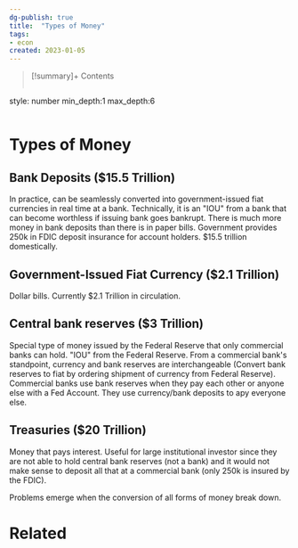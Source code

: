```yaml
---
dg-publish: true
title:  "Types of Money"
tags:
- econ
created: 2023-01-05
---
```


>[!summary]+ Contents
>```toc
style: number
min_depth:1
max_depth:6 
>```


# Types of Money
## Bank Deposits ($15.5 Trillion)
In practice, can be seamlessly converted into government-issued fiat currencies in real time at a bank. Technically, it is an "IOU" from a bank that can become worthless if issuing bank goes bankrupt. There is much more money in bank deposits than there is in paper bills. Government provides 250k in FDIC deposit insurance for account holders. $15.5 trillion domestically.

## Government-Issued Fiat Currency ($2.1 Trillion)
Dollar bills. Currently $2.1 Trillion in circulation.

## Central bank reserves ($3 Trillion)
Special type of money issued by the Federal Reserve that only commercial banks can hold. "IOU" from the Federal Reserve. From a commercial bank's standpoint, currency and bank reserves are interchangeable (Convert bank reserves to fiat by ordering shipment of currency from Federal Reserve). Commercial banks use bank reserves when they pay each other or anyone else with a Fed Account. They use currency/bank deposits to apy everyone else. 

## Treasuries ($20 Trillion)
Money that pays interest. Useful for large institutional investor since they are not able to hold central bank reserves (not a bank) and it would not make sense to deposit all that at a commercial bank (only 250k is insured by the FDIC). 

Problems emerge when the conversion of all forms of money break down.
# Related
